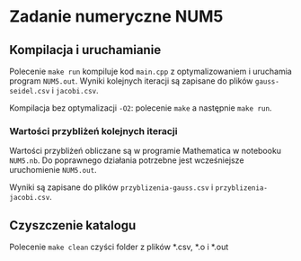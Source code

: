 # Zadanie numeryczne NUM5

## Kompilacja i uruchamianie

Polecenie `make run` kompiluje kod `main.cpp` z optymalizowaniem i uruchamia program `NUM5.out`. Wyniki kolejnych iteracji są zapisane do plików `gauss-seidel.csv` i `jacobi.csv`.

Kompilacja bez optymalizacji `-O2`: polecenie `make` a następnie `make run`.

### Wartości przybliżeń kolejnych iteracji

Wartości przybliżeń obliczane są w programie Mathematica w notebooku `NUM5.nb`. Do poprawnego działania potrzebne jest wcześniejsze uruchomienie `NUM5.out`.

Wyniki są zapisane do plików `przyblizenia-gauss.csv` i `przyblizenia-jacobi.csv`.

## Czyszczenie katalogu

Polecenie `make clean` czyści folder z plików *.csv, *.o i *.out
